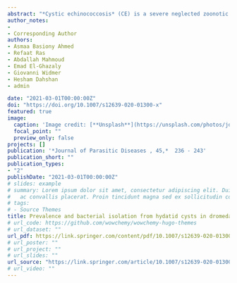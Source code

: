 ```yaml
---
abstract: "*Cystic echinococcosis* (CE) is a severe neglected zoonotic parasitic disease caused by the larval stage of the dog tapeworm, *Echinococcus granulosus*. The objectives of this study were to determine the prevalence of hydatid cysts in dromedary camels (*Camelus dromedarius*) at Sharkia province, Egypt and investigate the occurrence of bacteria in hydatid fluid. A total of 6416 dromedary camels slaughtered in five abattoirs in Sharkia province, Egypt during the period from January and December 2018 were investigated for the presence of hydatid cysts. Furthermore, the bacterial species in 10 hydatid fluid isolated from lungs and livers was identified. The current findings revealed that the prevalence of hydatid cysts was 3.7%. Among those, the infection rate in lungs was 78.2%, which was significantly higher than hepatic infections (21.8%). The prevalence of hydatid cysts was the highest in winter (7.4%) and the lowest in spring (1.5%). The most common bacterial species found inside hydatid fluid collected from lungs were *Salmonella* spp., *Staphylococcus* spp., *Enterococci* and *Pseudomonas* spp. Meanwhile, *Staphylococcus* spp. were isolated from hepatic hydatid fluid. In conclusion, hydatid cysts infection is prevalent in dromedary camels in Sharkia province, Egypt as well as various aerobic and anaerobic bacterial species were isolated from hydatid fluid from camel lungs and livers."
author_notes:
- 
- Corresponding Author
authors:
- Asmaa Basiony Ahmed
- Refaat Ras
- Abdallah Mahmoud
- Emad El-Ghazaly
- Giovanni Widmer
- Hesham Dahshan 
- admin

date: "2021-03-01T00:00:00Z"
doi: "https://doi.org/10.1007/s12639-020-01300-x"
featured: true
image:
  caption: 'Image credit: [**Unsplash**](https://unsplash.com/photos/jdD8gXaTZsc)'
  focal_point: ""
  preview_only: false
projects: []
publication: '*Journal of Parasitic Diseases , 45,*  236 - 243'
publication_short: ""
publication_types:
- "2"
publishDate: "2021-03-01T00:00:00Z"
# slides: example
# summary: Lorem ipsum dolor sit amet, consectetur adipiscing elit. Duis posuere tellus
#   ac convallis placerat. Proin tincidunt magna sed ex sollicitudin condimentum.
# tags:
# - Source Themes
title: Prevalence and bacterial isolation from hydatid cysts in dromedary camels (Camelus dromedarius) slaughtered at Sharkia abattoirs, Egypt
# url_code: https://github.com/wowchemy/wowchemy-hugo-themes
# url_dataset: ""
url_pdf: https://link.springer.com/content/pdf/10.1007/s12639-020-01300-x.pdf
# url_poster: ""
# url_project: ""
# url_slides: ""
url_source: "https://link.springer.com/article/10.1007/s12639-020-01300-x#Abs1"
# url_video: ""
---
```

